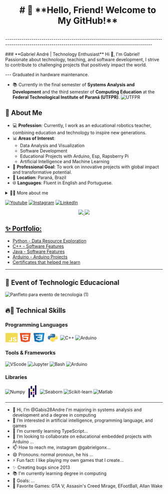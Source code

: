 <!--título-->
<div id="user-content-toc">
  <ul align="center">
    <summary><h1 style="display: inline-block"># 🎯 **Hello, Friend! Welcome to My GitHub!**  </h1></summary>
</div>
-------------------------------------------------------------------------------------------------------------------------------------------------------

   
<!-- Presentation -->
<p>
  ### **Gabriel André | Technology Enthusiast**  
Hi 👋, I'm Gabriel! Passionate about technology, teaching, and software development, I strive to contribute to challenging projects that positively impact the world.

--- Graduated in hardware maintenance.

  - 📚 Currently in the final semester of **Systems Analysis and Development** and the third semester of **Computing Education** at the **Federal Technological Institute of Paraná (UTFPR)**. 
     ![UTFPR](https://github.com/Gabis28Andre/Gabis28Andre/assets/143129675/957d8609-1c2d-4c65-8d63-fe3304011b77)

 ## 🌟 **About Me**  
- 💻 **Profession**: Currently, I work as an educational robotics teacher, combining education and technology to inspire new generations.  
- 📊 **Areas of Interest**:  
  - Data Analysis and Visualization  
  - Software Development  
  - Educational Projects with Arduino, Esp, Rapsberry Pi  
  - Artificial Intelligence and Machine Learning  
- 🔭 **Professional Goal**: To work on innovative projects with global impact and transformative potential.  
- 📍 **Location**: Paraná, Brazil  
- 🌐 **Languages**: Fluent in English and Portuguese.
  
</p>

<!-- Dropdown -->
<details>
  <summary>👨‍💻 More about me</summary>

  - 💬 I am 27 years old, currently living in Brazil. I have fluency in English and have experience with C++, Python, Html, Css, Javascript, Data Analysis, Data visualization. I'm also a content creator of system independent since 2014, which helped me develop important skills such as creativity, desingner, quality, develop software models, community and team management.
    

  - ⚡ I enjoy reading, whether it's a good book, manga, or comics, as well as watching animes and playing games! I believe that our personal interests contribute to a more refined perception of things and problem-solving. \o/
</details>

<!-- Links -->
[![Youtube](https://img.shields.io/badge/YouTube-FF0000?style=for-the-badge&logo=youtube&logoColor=white)](https://youtube.com/@GabrielAndref28?si=AkvDINt7jhF73cvY)
[![Instagram](https://img.shields.io/badge/Instagram-E4405F?style=for-the-badge&logo=instagram&logoColor=white)](https://www.instagram.com/gabrielgonx/)
[![LinkedIn](https://img.shields.io/badge/LinkedIn-0077B5?style=for-the-badge&logo=linkedin&logoColor=white)](https://www.linkedin.com/in/gabriel-andre-goncalves-164506133/)

<!-- GithubStats -->
<div align="center">
  <a href="https://github.com/GabrielAndre2811">
  <img height="180em" src="https://github-readme-stats.vercel.app/api?username=GabrielAndre2811&show_icons=true&theme=dracula&include_all_commits=true&count_private=true"/>
  <img height="180em" src="https://github-readme-stats.vercel.app/api/top-langs/?username=GabrielAndre2811&layout=compact&langs_count=10&theme=dracula"/>
</div>


<!-- Portfolio -->
## ✨ Portfolio:
- [Python - Data Resource Exploration](https://github.com/GabrielAndre2811/Codigos-do-curso-ADS/tree/main/C%C3%B3digos/Python)
- [C++ - Software Features](https://github.com/GabrielAndre2811/Codigos-do-curso-ADS/tree/main/C%C3%B3digos/C%2B%2B)
- [Java - Software Features](https://github.com/GabrielAndre2811/Codigos-do-curso-ADS/tree/main/C%C3%B3digos/Java)
- [Arduino - Arduino Projects](https://github.com/GabrielAndre2811/Arduino-Projects)
- [Certificates that helped me learn](https://github.com/GabrielAndre2811/Minhas-Certificacoes)
  
---
## 🎲 Event of Technologic Educacional
<!-- GIF -->
<p align="left">
  
![Panfleto para evento de tecnologia (1)](https://github.com/Gabis28Andre/Gabis28Andre/assets/143129675/4a17308d-2690-42d5-8551-e80e6cf6cd65)

</p>

## 🔥🚀 **Technical Skills** 
<!-- Skills: Programming Languages -->
  <div style="flex-basis: 48%;">
    <h3>Programming Languages</h3>
    <img align="center" alt="Js" height="30" width="40" src="https://raw.githubusercontent.com/devicons/devicon/master/icons/javascript/javascript-plain.svg">
    <img align="center" alt="HTML" height="30" width="40" src="https://raw.githubusercontent.com/devicons/devicon/master/icons/html5/html5-original.svg">
    <img align="center" alt="CSS" height="30" width="40" src="https://raw.githubusercontent.com/devicons/devicon/master/icons/css3/css3-original.svg">
    <img align="center" alt="Python" height="30" width="40" src="https://raw.githubusercontent.com/devicons/devicon/master/icons/python/python-original.svg">
    <img align="center" alt="C++" height="30" width="40" src="https://cdn.jsdelivr.net/gh/devicons/devicon@latest/icons/cplusplus/cplusplus-original.svg" />
    <img align="center" alt="Arduino" height="30" src="https://cdn.jsdelivr.net/gh/devicons/devicon@latest/icons/arduino/arduino-original-wordmark.svg" />

    
  </div>
 
  <!-- Skills: Tools & Frameworks -->
  <div style="flex-basis: 48%;">
    <h3>Tools & Frameworks</h3>
    <img align="center" alt="VScode" height="30" width="40" src="https://cdn.jsdelivr.net/gh/devicons/devicon/icons/vscode/vscode-original.svg">
    <img align="center" alt="Jupyter" height="30" width="40" src="https://cdn.jsdelivr.net/gh/devicons/devicon/icons/jupyter/jupyter-original.svg">
    <img align="center" alt="Bash" height="30" width="40" src="https://cdn.jsdelivr.net/gh/devicons/devicon/icons/bash/bash-original.svg">
    <img align="center" alt="Arduino" height="30" src="https://cdn.jsdelivr.net/gh/devicons/devicon@latest/icons/arduino/arduino-original-wordmark.svg" />
  </div>
  
  <!-- Skills: Libraries -->
  <div style="flex-basis: 48%;">
    <h3>Libraries</h3>
    <img align="center" alt="Numpy" height="30" width="40" src="https://cdn.jsdelivr.net/gh/devicons/devicon/icons/numpy/numpy-original.svg">
    <img align="center" alt="Pandas" src="https://raw.githubusercontent.com/devicons/devicon/2ae2a900d2f041da66e950e4d48052658d850630/icons/pandas/pandas-original.svg" alt="pandas" width="40" height="40"/>
    <img align="center" alt="Seaborn" src="https://seaborn.pydata.org/_images/logo-mark-lightbg.svg" alt="seaborn" width="40" height="40"/>
    <img align="center" alt="Scikit-learn" src="https://upload.wikimedia.org/wikipedia/commons/0/05/Scikit_learn_logo_small.svg" alt="scikit_learn" width="40" height="40"/>
    <img align="center" alt="Matlab" src="https://cdn.jsdelivr.net/gh/devicons/devicon/icons/matlab/matlab-original.svg" height="40"/>
  </div>









---




- 👋 Hi, I’m @Gabis28Andre I'm majoring in systems analysis and development and a degree in computing
- 👀 I’m interested in artificial intelligence, programming language, and games
- 🌱 I’m currently learning TypeScript...
- 💞️ I’m looking to collaborate on educational embedded projects with Arduino ...
- 📫 How to reach me, instagram @gabrielgonx...
- 😄 Pronouns: normal pronoun, he his ...
- ⚡ Fun fact: I like playing my own games that I create...
- ✨ Creating bugs since 2013
- 📚 I'm currently learning degree in computing
- 🎯 Goals: ...
- 🎲 Favorite Games: GTA V, Assasin's Creed Mirage, EFootBall, Allan Wake

<!---
Gabis28Andre/Gabis28Andre is a ✨ special ✨ repository because its `README.md` (this file) appears on your GitHub profile.
You can click the Preview link to take a look at your changes.
--->
